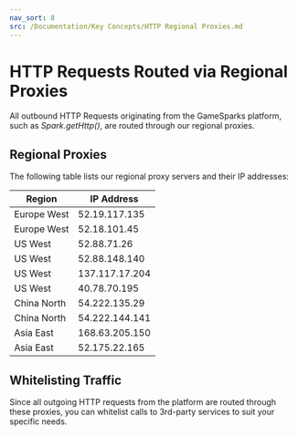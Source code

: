 ```yaml
---
nav_sort: 8
src: /Documentation/Key Concepts/HTTP Regional Proxies.md
---
```


# HTTP Requests Routed via Regional Proxies

All outbound HTTP Requests originating from the GameSparks platform, such as *Spark.getHttp()*, are routed through our regional proxies.

## Regional Proxies

The following table lists our regional proxy servers and their IP addresses:

Region  | IP Address
-----  | -----------
Europe West   | 52.19.117.135
Europe West  | 52.18.101.45
US West  | 52.88.71.26
US West   | 52.88.148.140
US West   | 137.117.17.204
US West   | 40.78.70.195
China North   | 54.222.135.29
China North   | 54.222.144.141
Asia East   | 168.63.205.150
Asia East  | 52.175.22.165

## Whitelisting Traffic

Since all outgoing HTTP requests from the platform are routed through these proxies, you can whitelist calls to 3rd-party services to suit your specific needs.
